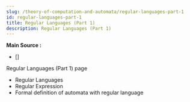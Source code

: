 ```yaml
---
slug: /theory-of-computation-and-automata/regular-languages-part-1
id: regular-languages-part-1
title: Regular Languages (Part 1)
description: Regular Languages (Part 1)
---
```


**Main Source :**

- []

Regular Languages (Part 1) page

- Regular Languages
- Regular Expression
- Formal definition of automata with regular language
